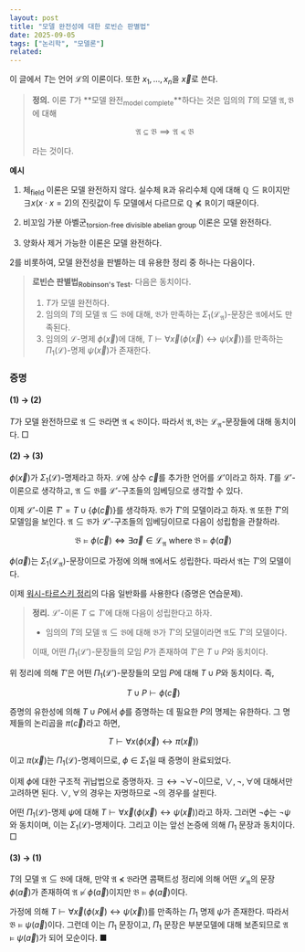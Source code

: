 ```yaml
---
layout: post
title: "모델 완전성에 대한 로빈슨 판별법"
date: 2025-09-05
tags: ["논리학", "모델론"]
related:
---
```


이 글에서 $T$는 언어 $\mathcal{L}$의 이론이다. 또한 $x_1, \dots, x_n$을 $\vec{x}$로 쓴다.

> **정의.** 이론 $T$가 **모델 완전<sub>model complete</sub>**하다는 것은 임의의 $T$의 모델 $\mathfrak{A}, \mathfrak{B}$에 대해
>
> $$
> \mathfrak{A} \subseteq \mathfrak{B} \implies \mathfrak{A} \preceq \mathfrak{B}
> $$
>
> 라는 것이다.

**예시**

1. 체<sub>field</sub> 이론은 모델 완전하지 않다. 실수체 $\mathbb{R}$과 유리수체 $\mathbb{Q}$에 대해 $\mathbb{Q} \subseteq \mathbb{R}$이지만 $\exists x (x \cdot x = 2)$의 진릿값이 두 모델에서 다르므로 $\mathbb{Q} \not\preceq \mathbb{R}$이기 때문이다.

2. 비꼬임 가분 아벨군<sub>torsion-free divisible abelian group</sub> 이론은 모델 완전하다.

3. 양화사 제거 가능한 이론은 모델 완전하다.

2를 비롯하여, 모델 완전성을 판별하는 데 유용한 정리 중 하나는 다음이다.

> **로빈슨 판별법<sub>Robinson's Test</sub>.** 다음은 동치이다.
>
> 1. $T$가 모델 완전하다.
> 2. 임의의 $T$의 모델 $\mathfrak{A} \subseteq \mathfrak{B}$에 대해, $\mathfrak{B}$가 만족하는 $\Sigma_1(\mathcal{L}_\mathfrak{A})$-문장은 $\mathfrak{A}$에서도 만족된다.
> 3. 임의의 $\mathcal{L}$-명제 $\phi(\vec{x})$에 대해, $T \vdash \forall \vec{x} (\phi(\vec{x}) \leftrightarrow \psi(\vec{x}))$를 만족하는 $\Pi_1(\mathcal{L})$-명제 $\psi(\vec{x})$가 존재한다.

### 증명

#### (1) → (2)

$T$가 모델 완전하므로 $\mathfrak{A} \subseteq \mathfrak{B}$라면 $\mathfrak{A} \preceq \mathfrak{B}$이다. 따라서 $\mathfrak{A}, \mathfrak{B}$는 $\mathcal{L}_\mathfrak{A}$-문장들에 대해 동치이다. □

#### (2) → (3)

$\phi(\vec{x})$가 $\Sigma_1(\mathcal{L})$-명제라고 하자. $\mathcal{L}$에 상수 $\vec{c}$를 추가한 언어를 $\mathcal{L}'$이라고 하자. $T$를 $\mathcal{L}'$-이론으로 생각하고, $\mathfrak{A} \subseteq \mathfrak{B}$를 $\mathcal{L}'$-구조들의 임베딩으로 생각할 수 있다.

이제 $\mathcal{L}'$-이론 $T' = T \cup \{ \phi(\vec{c}) \}$를 생각하자. $\mathfrak{B}$가 $T'$의 모델이라고 하자. $\mathfrak{A}$ 또한 $T'$의 모델임을 보인다. $\mathfrak{A} \subseteq \mathfrak{B}$가 $\mathcal{L}'$-구조들의 임베딩이므로 다음이 성립함을 관찰하라.

$$
\mathfrak{B} \vDash \phi(\vec{c}) \iff \exists \vec{a} \in \mathcal{L}_\mathfrak{A}  \text{ where } \mathfrak{B} \vDash \phi(\vec{a})
$$

$\phi(\vec{a})$는 $\Sigma_1(\mathcal{L}_\mathfrak{A})$-문장이므로 가정에 의해 $\mathfrak{A}$에서도 성립한다. 따라서 $\mathfrak{A}$는 $T'$의 모델이다.

이제 [워시-타르스키 정리](/2025/04/17/los-tarski/)의 다음 일반화를 사용한다 (증명은 연습문제).

> **정리.** $\mathcal{L}'$-이론 $T \subseteq T'$에 대해 다음이 성립한다고 하자.
>
> - 임의의 $T$의 모델 $\mathfrak{A} \subseteq \mathfrak{B}$에 대해 $\mathfrak{B}$가 $T'$의 모델이라면 $\mathfrak{A}$도 $T'$의 모델이다.
>
> 이때, 어떤 $\Pi_1(\mathcal{L}')$-문장들의 모임 $P$가 존재하여 $T'$은 $T \cup P$와 동치이다.

위 정리에 의해 $T'$은 어떤 $\Pi_1(\mathcal{L}')$-문장들의 모임 $P$에 대해 $T \cup P$와 동치이다. 즉,

$$
T \cup P \vdash \phi(\vec{c})
$$

증명의 유한성에 의해 $T \cup P$에서 $\phi$를 증명하는 데 필요한 $P$의 명제는 유한하다. 그 명제들의 논리곱을 $\pi(\vec{c})$라고 하면,

$$
T \vdash \forall x (\phi(\vec{x}) \leftrightarrow \pi(\vec{x}))
$$

이고 $\pi(\vec{x})$는 $\Pi_1(\mathcal{L})$-명제이므로, $\phi \in \Sigma_1$일 때 증명이 완료되었다.

이제 $\phi$에 대한 구조적 귀납법으로 증명하자. $\exists \leftrightarrow \lnot\forall\lnot$이므로, $\lor, \lnot, \forall$에 대해서만 고려하면 된다. $\lor, \forall$의 경우는 자명하므로 $\lnot$의 경우를 살핀다.

어떤 $\Pi_1(\mathcal{L})$-명제 $\psi$에 대해 $T \vdash \forall \vec{x} (\phi(\vec{x}) \leftrightarrow \psi(\vec{x}))$라고 하자. 그러면 $\lnot \phi$는 $\lnot \psi$와 동치이며, 이는 $\Sigma_1(\mathcal{L})$-명제이다. 그리고 이는 앞선 논증에 의해 $\Pi_1$ 문장과 동치이다. □

#### (3) → (1)

$T$의 모델 $\mathfrak{A} \subseteq \mathfrak{B}$에 대해, 만약 $\mathfrak{A} \not\preceq \mathfrak{B}$라면 콤팩트성 정리에 의해 어떤 $\mathcal{L}_\mathfrak{A}$의 문장 $\phi(\vec{a})$가 존재하여 $\mathfrak{A} \not\vDash \phi(\vec{a})$이지만 $\mathfrak{B} \vDash \phi(\vec{a})$이다.

가정에 의해 $T \vdash \forall \vec{x} (\phi(\vec{x}) \leftrightarrow \psi(\vec{x}))$를 만족하는 $\Pi_1$ 명제 $\psi$가 존재한다. 따라서 $\mathfrak{B} \vDash \psi(\vec{a})$이다. 그런데 이는 $\Pi_1$ 문장이고, $\Pi_1$ 문장은 부분모델에 대해 보존되므로 $\mathfrak{A} \vDash \psi(\vec{a})$가 되어 모순이다. ■
